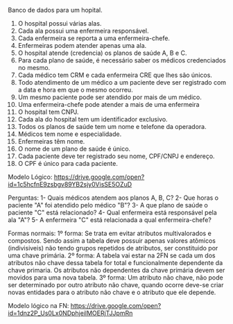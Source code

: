 Banco de dados para um hopital.

1. O hospital possui várias alas.
2. Cada ala possui uma enfermeira responsável.
3. Cada enfermeira se reporta a uma enfermeira-chefe.
4. Enfermeiras podem atender apenas uma ala.
5. O hospital atende (credencia) os planos de saúde A, B e C.
6. Para cada plano de saúde, é necessário saber os médicos credenciados no mesmo.
7. Cada médico tem CRM e cada enfermeira CRE que lhes são únicos.
8. Todo atendimento de um médico a um paciente deve ser registrado com a data e hora em que o
mesmo ocorreu.
9. Um mesmo paciente pode ser atendido por mais de um médico.
10. Uma enfermeira-chefe pode atender a mais de uma enfermeira
11. O hospital tem CNPJ.
12. Cada ala do hospital tem um identificador exclusivo.
13. Todos os planos de saúde tem um nome e telefone da operadora.
14. Médicos tem nome e especialidade.
15. Enfermeiras têm nome.
16. O nome de um plano de saúde é único.
17. Cada paciente deve ter registrado seu nome, CPF/CNPJ e endereço.
18. O CPF é único para cada paciente.

Modelo Lógico: https://drive.google.com/open?id=1c5hcfnE9zsbgv89YB2sjy0VisSE5OZuD

Perguntas:
1- Quais médicos atendem aos planos A, B, C?
2- Que horas o paciente "A" foi atendido pelo médico "B"?
3- A que plano de saúde o paciente "C" está relacionado?
4- Qual enfermeira está responsável pela ala "A"?
5- A enfermeira "C" está relacionada a qual enfermeira-chefe?

Formas normais:
1º forma: Se trata em evitar atributos multivalorados e compostos. Sendo assim a tabela deve possuir apenas valores atômicos (indivisiveis) não tendo grupos repetidos de atributos, ser constituido por uma chave primária.
2º forma: A tabela vai estar na 2FN se cada um dos atributos não chave dessa tabela for total e funcionalmente dependente da chave primaria. Os atributos não dependentes da chave primária devem ser movidos para uma nova tabela.
3º forma: Um atributo não chave, não pode ser determinado por outro atributo não chave, quando ocorre deve-se criar novas entidades para o atributo não chave e o atributo que ele depende.

Modelo lógico na FN: https://drive.google.com/open?id=1dnz2P_Us0Lx0NDphjeilMOERjTJJpmRn

